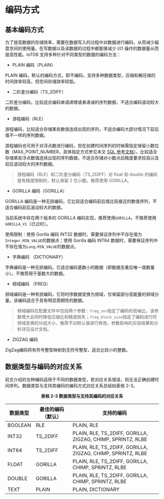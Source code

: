 <!--

    Licensed to the Apache Software Foundation (ASF) under one
    or more contributor license agreements.  See the NOTICE file
    distributed with this work for additional information
    regarding copyright ownership.  The ASF licenses this file
    to you under the Apache License, Version 2.0 (the
    "License"); you may not use this file except in compliance
    with the License.  You may obtain a copy of the License at
    
        http://www.apache.org/licenses/LICENSE-2.0
    
    Unless required by applicable law or agreed to in writing,
    software distributed under the License is distributed on an
    "AS IS" BASIS, WITHOUT WARRANTIES OR CONDITIONS OF ANY
    KIND, either express or implied.  See the License for the
    specific language governing permissions and limitations
    under the License.

-->

# 编码方式

## 基本编码方式

为了提高数据的存储效率，需要在数据写入的过程中对数据进行编码，从而减少磁盘空间的使用量。在写数据以及读数据的过程中都能够减少 I/O 操作的数据量从而提高性能。IoTDB 支持多种针对不同类型的数据的编码方法：

* PLAIN 编码（PLAIN）

PLAIN 编码，默认的编码方式，即不编码，支持多种数据类型，压缩和解压缩的时间效率较高，但空间存储效率较低。

* 二阶差分编码（TS_2DIFF）

二阶差分编码，比较适合编码单调递增或者递减的序列数据，不适合编码波动较大的数据。

* 游程编码（RLE）

游程编码，比较适合存储某些数值连续出现的序列，不适合编码大部分情况下前后值不一样的序列数据。

游程编码也可用于对浮点数进行编码，但在创建时间序列的时候需指定保留小数位数（MAX_POINT_NUMBER，具体指定方式参见本文 [SQL 参考文档](../Reference/SQL-Reference.md)）。比较适合存储某些浮点数值连续出现的序列数据，不适合存储对小数点后精度要求较高以及前后波动较大的序列数据。

> 游程编码（RLE）和二阶差分编码（TS_2DIFF）对 float 和 double 的编码是有精度限制的，默认保留 2 位小数。推荐使用 GORILLA。

* GORILLA 编码（GORILLA）

GORILLA 编码是一种无损编码，它比较适合编码前后值比较接近的数值序列，不适合编码前后波动较大的数据。

当前系统中存在两个版本的 GORILLA 编码实现，推荐使用`GORILLA`，不推荐使用`GORILLA_V1`（已过时）。

使用限制：使用 Gorilla 编码 INT32 数据时，需要保证序列中不存在值为`Integer.MIN_VALUE`的数据点；使用 Gorilla 编码 INT64 数据时，需要保证序列中不存在值为`Long.MIN_VALUE`的数据点。

* 字典编码 （DICTIONARY）

字典编码是一种无损编码。它适合编码基数小的数据（即数据去重后唯一值数量小）。不推荐用于基数大的数据。

* 频域编码 （FREQ）

频域编码是一种有损编码，它将时序数据变换为频域，仅保留部分高能量的频域分量。该编码适合于具有明显周期性的数据。

> 频域编码在配置文件中包括两个参数：`freq_snr`指定了编码的信噪比，该参数增大会同时降低压缩比和精度损失；`freq_block_size`指定了编码进行时频域变换的分组大小，推荐不对默认值进行修改。参数影响的实验结果和分析详见设计文档。

* ZIGZAG 编码

ZigZag编码将有符号整型映射到无符号整型，适合比较小的整数。

## 数据类型与编码的对应关系

前文介绍的五种编码适用于不同的数据类型，若对应关系错误，则无法正确创建时间序列。数据类型与支持其编码的编码方式对应关系总结如表格 2-3。

<div style="text-align: center;"> 

**表格 2-3 数据类型与支持其编码的对应关系**

| **数据类型** | **最佳的编码（默认）** | **支持的编码**                                              |
| ------------ | ---------------------- | ----------------------------------------------------------- |
| BOOLEAN      | RLE                    | PLAIN, RLE                                                  |
| INT32        | TS_2DIFF               | PLAIN, RLE, TS_2DIFF, GORILLA, ZIGZAG, CHIMP, SPRINTZ, RLBE |
| INT64        | TS_2DIFF               | PLAIN, RLE, TS_2DIFF, GORILLA, ZIGZAG, CHIMP, SPRINTZ, RLBE |
| FLOAT        | GORILLA                | PLAIN, RLE, TS_2DIFF, GORILLA, CHIMP, SPRINTZ, RLBE         |
| DOUBLE       | GORILLA                | PLAIN, RLE, TS_2DIFF, GORILLA, CHIMP, SPRINTZ, RLBE         |
| TEXT         | PLAIN                  | PLAIN, DICTIONARY                                           |

</div>

